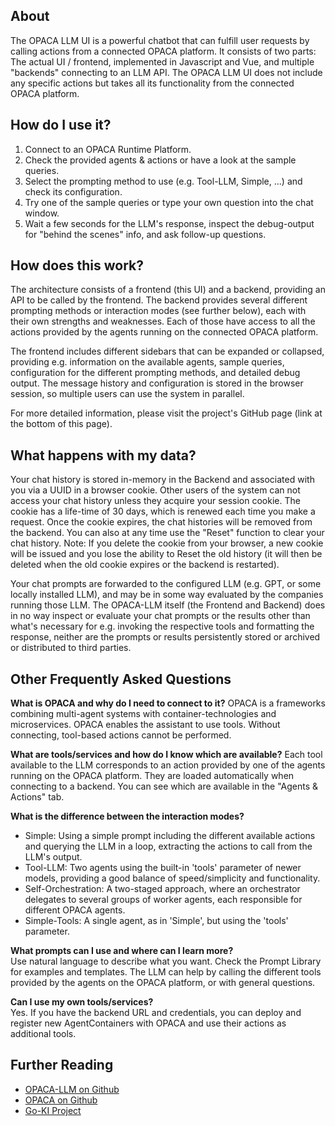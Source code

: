 ## About

The OPACA LLM UI is a powerful chatbot that can fulfill user requests by calling actions from a connected OPACA platform. It consists of two parts: The actual UI / frontend, implemented in Javascript and Vue, and multiple "backends" connecting to an LLM API. The OPACA LLM UI does not include any specific actions but takes all its functionality from the connected OPACA platform.


## How do I use it?

1. Connect to an OPACA Runtime Platform.
2. Check the provided agents & actions or have a look at the sample queries.
3. Select the prompting method to use (e.g. Tool-LLM, Simple, ...) and check its configuration.
4. Try one of the sample queries or type your own question into the chat window.
5. Wait a few seconds for the LLM's response, inspect the debug-output for "behind the scenes" info, and ask follow-up questions.


## How does this work?

The architecture consists of a frontend (this UI) and a backend, providing an API to be called by the frontend. The backend provides several different prompting methods or interaction modes (see further below), each with their own strengths and weaknesses. Each of those have access to all the actions provided by the agents running on the connected OPACA platform.

The frontend includes different sidebars that can be expanded or collapsed, providing e.g. information on the available agents, sample queries, configuration for the different prompting methods, and detailed debug output. The message history and configuration is stored in the browser session, so multiple users can use the system in parallel.

For more detailed information, please visit the project's GitHub page (link at the bottom of this page).


## What happens with my data?

Your chat history is stored in-memory in the Backend and associated with you via a UUID in a browser cookie. Other users of the system can not access your chat history unless they acquire your session cookie. The cookie has a life-time of 30 days, which is renewed each time you make a request. Once the cookie expires, the chat histories will be removed from the backend. You can also at any time use the "Reset" function to clear your chat history. Note: If you delete the cookie from your browser, a new cookie will be issued and you lose the ability to Reset the old history (it will then be deleted when the old cookie expires or the backend is restarted).

Your chat prompts are forwarded to the configured LLM (e.g. GPT, or some locally installed LLM), and may be in some way evaluated by the companies running those LLM. The OPACA-LLM itself (the Frontend and Backend) does in no way inspect or evaluate your chat prompts or the results other than what's necessary for e.g. invoking the respective tools and formatting the response, neither are the prompts or results persistently stored or archived or distributed to third parties.


## Other Frequently Asked Questions

**What is OPACA and why do I need to connect to it?**
OPACA is a frameworks combining multi-agent systems with container-technologies and microservices. OPACA enables the assistant to use tools. Without connecting, tool-based actions cannot be performed.

**What are tools/services and how do I know which are available?**
Each tool available to the LLM corresponds to an action provided by one of the agents running on the OPACA platform. They are loaded automatically when connecting to a backend. You can see which are available in the "Agents & Actions" tab.

**What is the difference between the interaction modes?**
* Simple: Using a simple prompt including the different available actions and querying the LLM in a loop, extracting the actions to call from the LLM's output.
* Tool-LLM: Two agents using the built-in 'tools' parameter of newer models, providing a good balance of speed/simplicity and functionality.
* Self-Orchestration: A two-staged approach, where an orchestrator delegates to several groups of worker agents, each responsible for different OPACA agents.
* Simple-Tools: A single agent, as in 'Simple', but using the 'tools' parameter.

**What prompts can I use and where can I learn more?**  
Use natural language to describe what you want. Check the Prompt Library for examples and templates. The LLM can help by calling the different tools provided by the agents on the OPACA platform, or with general questions.

**Can I use my own tools/services?**  
Yes. If you have the backend URL and credentials, you can deploy and register new AgentContainers with OPACA and use their actions as additional tools.


## Further Reading

* <a href="https://github.com/GT-ARC/opaca-llm-ui" target="_blank">OPACA-LLM on Github</a>
* <a href="https://github.com/GT-ARC/opaca-core" target="_blank">OPACA on Github</a>
* <a href="https://go-ki.org/" target="_blank">Go-KI Project</a>